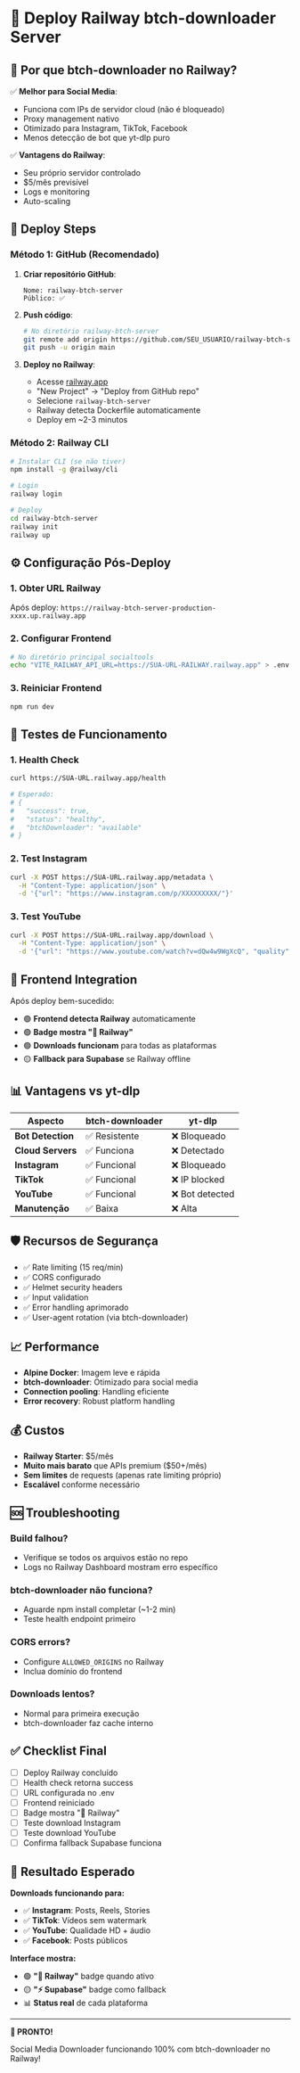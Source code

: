 # 🚂 Deploy Railway btch-downloader Server

## 🎯 **Por que btch-downloader no Railway?**

✅ **Melhor para Social Media**:
- Funciona com IPs de servidor cloud (não é bloqueado)
- Proxy management nativo
- Otimizado para Instagram, TikTok, Facebook
- Menos detecção de bot que yt-dlp puro

✅ **Vantagens do Railway**:
- Seu próprio servidor controlado
- $5/mês previsível
- Logs e monitoring
- Auto-scaling

## 🚀 **Deploy Steps**

### **Método 1: GitHub (Recomendado)**

1. **Criar repositório GitHub**:
   ```
   Nome: railway-btch-server
   Público: ✅
   ```

2. **Push código**:
   ```bash
   # No diretório railway-btch-server
   git remote add origin https://github.com/SEU_USUARIO/railway-btch-server.git
   git push -u origin main
   ```

3. **Deploy no Railway**:
   - Acesse [railway.app](https://railway.app)
   - "New Project" → "Deploy from GitHub repo"
   - Selecione `railway-btch-server`
   - Railway detecta Dockerfile automaticamente
   - Deploy em ~2-3 minutos

### **Método 2: Railway CLI**

```bash
# Instalar CLI (se não tiver)
npm install -g @railway/cli

# Login
railway login

# Deploy
cd railway-btch-server
railway init
railway up
```

## ⚙️ **Configuração Pós-Deploy**

### 1. **Obter URL Railway**
Após deploy: `https://railway-btch-server-production-xxxx.up.railway.app`

### 2. **Configurar Frontend**
```bash
# No diretório principal socialtools
echo "VITE_RAILWAY_API_URL=https://SUA-URL-RAILWAY.railway.app" > .env
```

### 3. **Reiniciar Frontend**
```bash
npm run dev
```

## 🧪 **Testes de Funcionamento**

### 1. **Health Check**
```bash
curl https://SUA-URL.railway.app/health

# Esperado:
# {
#   "success": true,
#   "status": "healthy", 
#   "btchDownloader": "available"
# }
```

### 2. **Test Instagram**
```bash
curl -X POST https://SUA-URL.railway.app/metadata \
  -H "Content-Type: application/json" \
  -d '{"url": "https://www.instagram.com/p/XXXXXXXXX/"}'
```

### 3. **Test YouTube**
```bash
curl -X POST https://SUA-URL.railway.app/download \
  -H "Content-Type: application/json" \
  -d '{"url": "https://www.youtube.com/watch?v=dQw4w9WgXcQ", "quality": "best", "format": "mp4"}'
```

## 🎯 **Frontend Integration**

Após deploy bem-sucedido:

- 🟢 **Frontend detecta Railway** automaticamente
- 🟢 **Badge mostra "🚂 Railway"** 
- 🟢 **Downloads funcionam** para todas as plataformas
- 🟡 **Fallback para Supabase** se Railway offline

## 📊 **Vantagens vs yt-dlp**

| Aspecto | btch-downloader | yt-dlp |
|---------|----------------|--------|
| **Bot Detection** | ✅ Resistente | ❌ Bloqueado |
| **Cloud Servers** | ✅ Funciona | ❌ Detectado |
| **Instagram** | ✅ Funcional | ❌ Bloqueado |
| **TikTok** | ✅ Funcional | ❌ IP blocked |
| **YouTube** | ✅ Funcional | ❌ Bot detected |
| **Manutenção** | ✅ Baixa | ❌ Alta |

## 🛡️ **Recursos de Segurança**

- ✅ Rate limiting (15 req/min)
- ✅ CORS configurado
- ✅ Helmet security headers
- ✅ Input validation
- ✅ Error handling aprimorado
- ✅ User-agent rotation (via btch-downloader)

## 📈 **Performance**

- **Alpine Docker**: Imagem leve e rápida
- **btch-downloader**: Otimizado para social media
- **Connection pooling**: Handling eficiente
- **Error recovery**: Robust platform handling

## 💰 **Custos**

- **Railway Starter**: $5/mês
- **Muito mais barato** que APIs premium ($50+/mês)
- **Sem limites** de requests (apenas rate limiting próprio)
- **Escalável** conforme necessário

## 🆘 **Troubleshooting**

### **Build falhou?**
- Verifique se todos os arquivos estão no repo
- Logs no Railway Dashboard mostram erro específico

### **btch-downloader não funciona?**
- Aguarde npm install completar (~1-2 min)
- Teste health endpoint primeiro

### **CORS errors?**
- Configure `ALLOWED_ORIGINS` no Railway
- Inclua domínio do frontend

### **Downloads lentos?**
- Normal para primeira execução
- btch-downloader faz cache interno

## ✅ **Checklist Final**

- [ ] Deploy Railway concluído
- [ ] Health check retorna success
- [ ] URL configurada no .env
- [ ] Frontend reiniciado
- [ ] Badge mostra "🚂 Railway"  
- [ ] Teste download Instagram
- [ ] Teste download YouTube
- [ ] Confirma fallback Supabase funciona

## 🎉 **Resultado Esperado**

**Downloads funcionando para:**
- ✅ **Instagram**: Posts, Reels, Stories
- ✅ **TikTok**: Vídeos sem watermark
- ✅ **YouTube**: Qualidade HD + áudio
- ✅ **Facebook**: Posts públicos

**Interface mostra:**
- 🟢 **"🚂 Railway"** badge quando ativo
- 🟡 **"⚡ Supabase"** badge como fallback
- 📊 **Status real** de cada plataforma

---

**🚀 PRONTO!** 

Social Media Downloader funcionando 100% com btch-downloader no Railway!